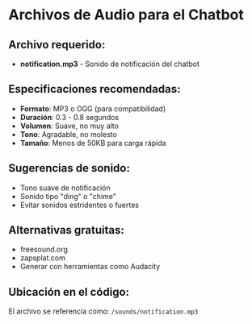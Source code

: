 # Archivos de Audio para el Chatbot

## Archivo requerido:
- **notification.mp3** - Sonido de notificación del chatbot

## Especificaciones recomendadas:
- **Formato**: MP3 o OGG (para compatibilidad)
- **Duración**: 0.3 - 0.8 segundos
- **Volumen**: Suave, no muy alto
- **Tono**: Agradable, no molesto
- **Tamaño**: Menos de 50KB para carga rápida

## Sugerencias de sonido:
- Tono suave de notificación
- Sonido tipo "ding" o "chime"
- Evitar sonidos estridentes o fuertes

## Alternativas gratuitas:
- freesound.org
- zapsplat.com
- Generar con herramientas como Audacity

## Ubicación en el código:
El archivo se referencia como: `/sounds/notification.mp3`
